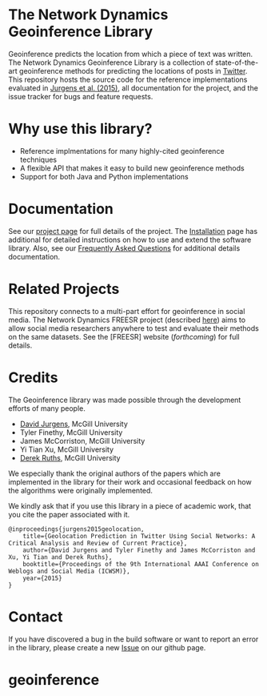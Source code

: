 # The Network Dynamics Geoinference Library

Geoinference predicts the location from which a piece of text was written.  The
Network Dynamics Geoinference Library is a collection of state-of-the-art
geoinference methods for predicting the locations of posts in
[Twitter](https://twitter.com).  This repository hosts the source code for the
reference implementations evaluated in [Jurgens et
al. (2015)](http://cs.mcgill.ca/~jurgens/docs/jurgens-et-al_icwsm-2015.pdf), all
documentation for the project, and the issue tracker for bugs and feature
requests.

# Why use this library?

  * Reference implmentations for many highly-cited geoinference techniques
  * A flexible API that makes it easy to build new geoinference methods
  * Support for both Java and Python implementations

# Documentation

See our [project
page](https://github.com/networkdynamics/geoinference/wiki/Home) for full
details of the project.  The
[Installation](https://github.com/networkdynamics/geoinference/wiki/Installation)
page has additional for detailed instructions on how to use and extend the
software library.  Also, see our [Frequently Asked
Questions](https://github.com/networkdynamics/geoinference/wiki/Frequently-Asked-Questions)
for additional details documentation.

# Related Projects

This repository connects to a multi-part effort for geoinference in social
media.  The Network Dynamics FREESR project (described
[here](http://cs.mcgill.ca/~jurgens/docs/jurgens-et-al_spsm-2015.pdf)) aims to
allow social media researchers anywhere to test and evaluate their methods on
the same datasets.  See the [FREESR] website (_forthcoming_) for full details.

# Credits

The Geoinference library was made possible through the development efforts of many people.

  * [David Jurgens](http://cs.mcgill.ca/~jurgens), McGill University
  * Tyler Finethy, McGill University
  * James McCorriston, McGill University
  * Yi Tian Xu, McGill University
  * [Derek Ruths](http://www.pilevar.com/taher/), McGill University

We especially thank the original authors of the papers which are implemented in
the library for their work and occasional feedback on how the algorithms were
originally implemented.

We kindly ask that if you use this library in a piece of academic work, that you
cite the paper associated with it.

    @inproceedings{jurgens2015geolocation,
        title={Geolocation Prediction in Twitter Using Social Networks: A Critical Analysis and Review of Current Practice},
        author={David Jurgens and Tyler Finethy and James McCorriston and Xu, Yi Tian and Derek Ruths},
        booktitle={Proceedings of the 9th International AAAI Conference on Weblogs and Social Media (ICWSM)},
        year={2015}
    }

# Contact

If you have discovered a bug in the build software or want to report an error in
the library, please create a new
[Issue](https://github.com/networkdynamics/geoinference/issues) on our github page.
# geoinference

